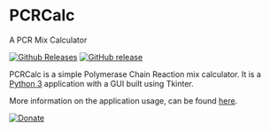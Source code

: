 # PCRCalc
A PCR Mix Calculator

[![Github Releases](https://img.shields.io/github/downloads/Godrigos/PCRCalc/total.svg?style=flat-square)](https://github.com/Godrigos/PCRCalc/releases)
[![GitHub release](https://img.shields.io/github/release/Godrigos/PCRCalc.svg?style=flat-square)](https://github.com/Godrigos/PCRCalc/releases/latest)

PCRCalc is a simple Polymerase Chain Reaction mix calculator.
It is a [Python 3](https://www.python.org) application
with a GUI built using Tkinter.

More information on the application usage, can be found
[here](https://github.com/Godrigos/PCRCalc/wiki).

[![Donate](https://img.shields.io/badge/Donate-PayPal-green.svg)](https://www.paypal.com/cgi-bin/webscr?cmd=_donations&business=DP9T5DXR2KTKA&lc=US&currency_code=BRL&bn=PP%2dDonationsBF%3abtn_donate_SM%2egif%3aNonHosted)
